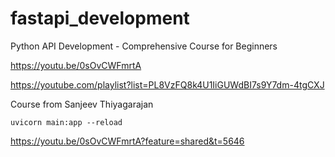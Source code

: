 # fastapi_development

Python API Development - Comprehensive Course for Beginners 

https://youtu.be/0sOvCWFmrtA

https://youtube.com/playlist?list=PL8VzFQ8k4U1IiGUWdBI7s9Y7dm-4tgCXJ

Course from Sanjeev Thiyagarajan

```
uvicorn main:app --reload
```

https://youtu.be/0sOvCWFmrtA?feature=shared&t=5646